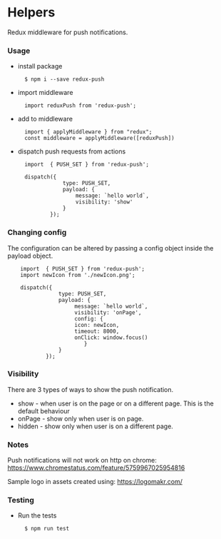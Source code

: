 Helpers
=======

Redux middleware for push notifications.

### Usage
    
- install package

        $ npm i --save redux-push
        
- import middleware
        
        import reduxPush from 'redux-push';
        
- add to middleware

        import { applyMiddleware } from "redux";
        const middleware = applyMiddleware([reduxPush])
    
- dispatch push requests from actions
        
        import  { PUSH_SET } from 'redux-push';
        
        dispatch({
                    type: PUSH_SET,
                    payload: {
                        message: `hello world`,
                        visibility: 'show'
                    }
                });

### Changing config
The configuration can be altered by passing a config object inside the payload object.

        import  { PUSH_SET } from 'redux-push';
        import newIcon from './newIcon.png';
            
        dispatch({
                    type: PUSH_SET,
                    payload: {
                         message: `hello world`,
                         visibility: 'onPage',
                         config: {
                         icon: newIcon,
                         timeout: 8000,
                         onClick: window.focus()
                            }
                    }
                });


### Visibility
There are 3 types of ways to show the push notification.

- show - when user is on the page or on a different page. This is the default behaviour
- onPage - show only when user is on page.
- hidden - show only when user is on a different page.

### Notes
Push notifications will not work on http on chrome:
https://www.chromestatus.com/feature/5759967025954816

Sample logo in assets created using: https://logomakr.com/

### Testing
- Run the tests
        
        $ npm run test